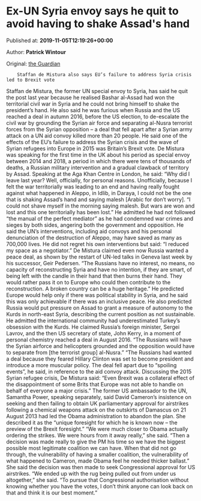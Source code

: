 
# Ex-UN Syria envoy says he quit to avoid having to shake Assad's hand

Published at: **2019-11-05T12:19:26+00:00**

Author: **Patrick Wintour**

Original: [the Guardian](https://www.theguardian.com/world/2019/nov/05/ex-un-syria-envoy-says-he-quit-to-avoid-having-to-shake-assads-hand)


        Staffan de Mistura also says EU’s failure to address Syria crisis led to Brexit vote
      
Staffan de Mistura, the former UN special envoy to Syria, has said he quit the post last year because he realised Bashar al-Assad had won the territorial civil war in Syria and he could not bring himself to shake the president’s hand.
He also said he was furious when Russia and the US reached a deal in autumn 2016, before the US election, to de-escalate the civil war by grounding the Syrian air force and separating al-Nusra terrorist forces from the Syrian opposition – a deal that fell apart after a Syrian army attack on a UN aid convoy killed more than 20 people.
He said one of the effects of the EU’s failure to address the Syrian crisis and the wave of Syrian refugees into Europe in 2015 was Britain’s Brexit vote.
De Mistura was speaking for the first time in the UK about his period as special envoy between 2014 and 2018, a period in which there were tens of thousands of deaths, a Russian military intervention and a gradual clawback of territory by Assad.
Speaking at the Aga Khan Centre in London, he said: “Why did I leave last year? Well, officially, for personal reasons. Unofficially, because I felt the war territorially was leading to an end and having really fought against what happened in Aleppo, in Idlib, in Daraya, I could not be the one that is shaking Assad’s hand and saying malesh [Arabic for don’t worry].
“I could not shave myself in the morning saying malesh. But wars are won and lost and this one territorially has been lost.”
He admitted he had not followed “the manual of the perfect mediator” as he had condemned war crimes and sieges by both sides, angering both the government and opposition. He said the UN’s interventions, including aid convoys and his personal denunciation of the destruction of Aleppo, may have saved as many as 700,000 lives. He did not regret his own interventions but said: “I reduced my space as a negotiator.”
De Mistura claimed even now Russia wanted a peace deal, as shown by the restart of UN-led talks in Geneva last week by his successor, Geir Pedersen. “The Russians have no interest, no means, no capacity of reconstructing Syria and have no intention, if they are smart, of being left with the candle in their hand that then burns their hand. They would rather pass it on to Europe who could then contribute to the reconstruction. A broken country can be a huge heritage.”
He predicted Europe would help only if there was political stability in Syria, and he said this was only achievable if there was an inclusive peace.
He also predicted Russia would put pressure on Assad to grant a measure of autonomy to the Kurds in north-east Syria, describing the current position as not sustainable. He admitted the international community had underestimated Turkey’s obsession with the Kurds.
He claimed Russia’s foreign minister, Sergei Lavrov, and the then US secretary of state, John Kerry, in a moment of personal chemistry reached a deal in August 2016. “The Russians will have the Syrian airforce and helicopters grounded and the opposition would have to separate from [the terrorist group] al-Nusra.”
“The Russians had wanted a deal because they feared Hillary Clinton was set to become president and introduce a more muscular policy. The deal fell apart due to “spoiling events”, he said, in reference to the aid convoy attack.
Discussing the 2015 Syrian refugee crisis, De Mistura said: “Even Brexit was a collateral effect of the disappointment of some Brits that Europe was not able to handle on behalf of everyone a major crisis.”
The former US ambassador to the UN, Samantha Power, speaking separately, said David Cameron’s insistence on seeking and then failing to obtain UK parliamentary approval for airstrikes following a chemical weapons attack on the outskirts of Damascus on 21 August 2013 had led the Obama administration to abandon the plan. She described it as the “unique foresight for which he is known now – the preview of the Brexit foresight.”
“We were much closer to Obama actually ordering the strikes. We were hours from it away really,” she said.
“Then a decision was made really to give the PM his time so we have the biggest possible most legitimate coalition we can have. When that did not go through, the vulnerability of having a smaller coalition, the vulnerability of what happened to Cameron, made Obama feel he needed thicker ballast.” She said the decision was then made to seek Congressional approval for US airstrikes.
“We ended up with the rug being pulled out from under us altogether,” she said. “To pursue that Congressional authorisation without knowing whether you have the votes, I don’t think anyone can look back on that and think it is our best moment.”
